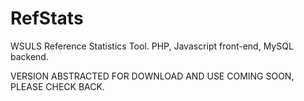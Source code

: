 RefStats
=========

WSULS Reference Statistics Tool.
PHP, Javascript front-end, MySQL backend.

VERSION ABSTRACTED FOR DOWNLOAD AND USE COMING SOON, PLEASE CHECK BACK.


